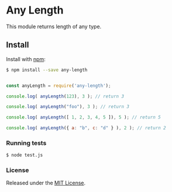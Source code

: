 # Any Length
This module returns length of any type.

## Install

Install with [npm](https://www.npmjs.com/):

```sh
$ npm install --save any-length
```
    
```js

const anyLength = require('any-length');

console.log( anyLength(123), 3 ); // return 3

console.log( anyLength("foo"), 3 ); // return 3

console.log( anyLength([ 1, 2, 3, 4, 5 ]), 5 ); // return 5

console.log( anyLength({ a: "b", c: "d" } ), 2 ); // return 2

```

### Running tests
```sh
$ node test.js
```

### License

Released under the [MIT License](LICENSE).